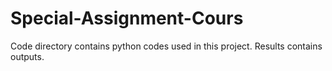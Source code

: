 # Special-Assignment-Cours
Code directory contains python codes used in this project.
Results contains outputs.
